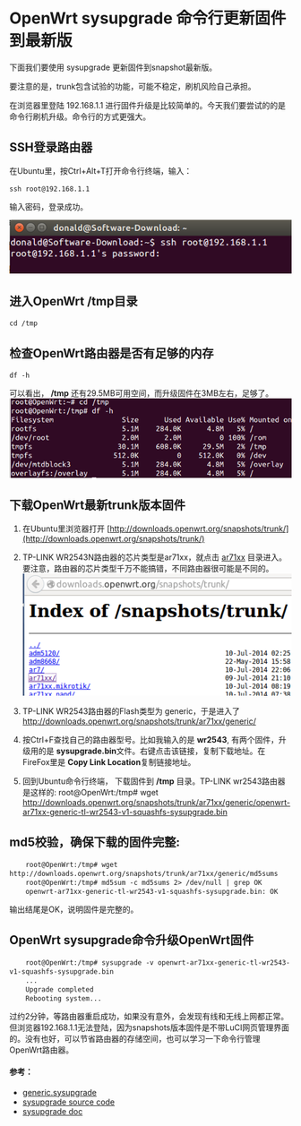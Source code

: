 # OpenWrt sysupgrade 命令行更新固件到最新版

下面我们要使用 sysupgrade 更新固件到snapshot最新版。

要注意的是，trunk包含试验的功能，可能不稳定，刷机风险自己承担。

在浏览器里登陆 192.168.1.1 进行固件升级是比较简单的。今天我们要尝试的的是命令行刷机升级。命令行的方式更强大。

## SSH登录路由器

在Ubuntu里，按Ctrl+Alt+T打开命令行终端，输入： 

	ssh root@192.168.1.1

输入密码，登录成功。

![openwrt ssh login](images/2.8.ssh-login.png)

## 进入OpenWrt /tmp目录
	cd /tmp


## 检查OpenWrt路由器是否有足够的内存
	df -h

可以看出， **/tmp** 还有29.5MB可用空间，而升级固件在3MB左右，足够了。  
![check free RAM](images/2.8.free-ram.png)

## 下载OpenWrt最新trunk版本固件
1. 在Ubuntu里浏览器打开 [http://downloads.openwrt.org/snapshots/trunk/](http://downloads.openwrt.org/snapshots/trunk/)

2. TP-LINK WR2543N路由器的芯片类型是ar71xx，就点击 [ar71xx](http://downloads.openwrt.org/snapshots/trunk/ar71xx/) 目录进入。要注意，路由器的芯片类型千万不能搞错，不同路由器很可能是不同的。  
![OpenWrt snapshots trunk](images/2.8.snapshots-trunk.png)

3. TP-LINK WR2543路由器的Flash类型为 generic，于是进入了 http://downloads.openwrt.org/snapshots/trunk/ar71xx/generic/

4. 按Ctrl+F查找自己的路由器型号。比如我输入的是 **wr2543**, 有两个固件，升级用的是 **sysupgrade.bin**文件。右键点击该链接，复制下载地址。在FireFox里是 **Copy Link Location**复制链接地址。

4. 回到Ubuntu命令行终端， 下载固件到 **/tmp** 目录。TP-LINK wr2543路由器是这样的:
		root@OpenWrt:/tmp# wget http://downloads.openwrt.org/snapshots/trunk/ar71xx/generic/openwrt-ar71xx-generic-tl-wr2543-v1-squashfs-sysupgrade.bin

## md5校验，确保下载的固件完整:
		root@OpenWrt:/tmp# wget http://downloads.openwrt.org/snapshots/trunk/ar71xx/generic/md5sums  
		root@OpenWrt:/tmp# md5sum -c md5sums 2> /dev/null | grep OK  
		openwrt-ar71xx-generic-tl-wr2543-v1-squashfs-sysupgrade.bin: OK		

输出结尾是OK，说明固件是完整的。

## OpenWrt sysupgrade命令升级OpenWrt固件
		root@OpenWrt:/tmp# sysupgrade -v openwrt-ar71xx-generic-tl-wr2543-v1-squashfs-sysupgrade.bin 
		... 
		Upgrade completed
		Rebooting system...

过约2分钟，等路由器重启成功，如果没有意外，会发现有线和无线上网都正常。但浏览器192.168.1.1无法登陆，因为snapshots版本固件是不带LuCI网页管理界面的。没有也好，可以节省路由器的存储空间，也可以学习一下命令行管理OpenWrt路由器。


#### 参考：
* [generic.sysupgrade](http://wiki.openwrt.org/doc/howto/generic.sysupgrade)
* [sysupgrade source code](https://dev.openwrt.org/browser/trunk/package/base-files/files/sbin/sysupgrade)
* [sysupgrade doc](http://wiki.openwrt.org/doc/techref/sysupgrade)
